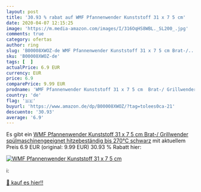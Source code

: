 ```yaml
---
layout: post
title: '30.93 % rabat auf WMF Pfannenwender Kunststoff 31 x 7 5 cm'
date: 2020-04-07 12:15:25
image: 'https://m.media-amazon.com/images/I/316OqHS8WBL._SL200_.jpg'
comments: true
category: ofertas
author: ring
slug: 'B00008XWOZ-de WMF Pfannenwender Kunststoff 31 x 7 5 cm Brat-/...'
sku: 'B00008XWOZ-de'
tags: [  ]
actualPrice: 6.9 EUR
currency: EUR
price: 6.9
comparePrice: 9.99 EUR
prodname: 'WMF Pfannenwender Kunststoff 31 x 7 5 cm  Brat-/ Grillwender  spülmaschinengeeignet  hitzebeständig bis 270°C  schwarz'
country: 'de'
flag: '🇩🇪'
buyurl: 'https://www.amazon.de/dp/B00008XWOZ/?tag=tolees0ca-21'
descuento: '30.93'
average: '6.9'
---
```


Es gibt ein [WMF Pfannenwender Kunststoff 31 x 7 5 cm  Brat-/ Grillwender  spülmaschinengeeignet  hitzebeständig bis 270°C  schwarz](https://www.amazon.de/dp/B00008XWOZ/?tag=tolees0ca-21) mit aktuellem Preis 6.9 EUR (original: 9.99 EUR) 30.93 % Rabatt hier:

[![WMF Pfannenwender Kunststoff 31 x 7 5 cm](https://m.media-amazon.com/images/I/316OqHS8WBL._SL200_.jpg)](https://www.amazon.de/dp/B00008XWOZ/?tag=tolees0ca-21)

ℹ️:


[🛒 kauf es hier!!](https://www.amazon.de/dp/B00008XWOZ/?tag=tolees0ca-21)
